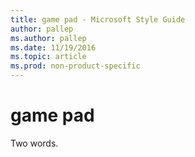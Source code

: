 ```yaml
---
title: game pad - Microsoft Style Guide
author: pallep
ms.author: pallep
ms.date: 11/19/2016
ms.topic: article
ms.prod: non-product-specific
---
```


# game pad

Two words. 
